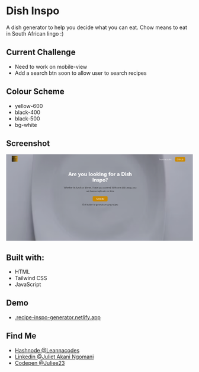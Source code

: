 # Dish Inspo
A dish generator to help you decide what you can eat. Chow means to eat in South African lingo :)

<h2>Current Challenge</h2>
<ul>
  <li>Need to work on mobile-view</li>
  <li>Add a search btn soon to allow user to search recipes</li>
</ul>

<h2>Colour Scheme</h2>
<ul>
  <li>yellow-600</li>
  <li>black-400</li>
  <li>black-500</li>
  <li>bg-white</li>
</ul>

<h2>Screenshot</h2>
<img src="https://github.com/Juliee23/Recipe-Generator/blob/main/dish-inspo-ss.png?raw=true">

<h2>Built with:</h2>
<ul>
  <li>HTML</li>
  <li>Tailwind CSS</li>
  <li>JavaScript</li>
</ul>

<h2>Demo</h2>
<ul>
  <li><a href="https://recipe-inspo-generator.netlify.app">.recipe-inspo-generator.netlify.app</a></li>
</ul>

<h2>Find Me</h2>
<ul>
  <li><a href="https://hashnode.com/leannacodes">Hashnode @Leannacodes</a></li>
  <li><a href="https://www.linkedin.com/in/juliet-akani-ngomani-278294157/">Linkedin @Juliet Akani Ngomani</a></li>
  <li><a href="https://codepen.io/Juliee23">Codepen @Juliee23</a></li>
</ul>
